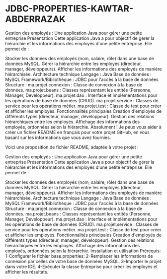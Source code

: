 # JDBC-PROPERTIES-KAWTAR-ABDERRAZAK
 
Gestion des employés : Une application Java pour gérer une petite entreprise
Présentation
Cette application Java a pour objectif de gérer la hiérarchie et les informations des employés d'une petite entreprise. Elle permet de :

Stocker les données des employés (nom, salaire, rôle) dans une base de données MySQL.
Gérer la hiérarchie entre les employés (directeur, manager, développeurs).
Afficher les informations des employés de manière hiérarchisée.
Architecture technique
Langage : Java
Base de données : MySQL
Framework/Bibliothèque : JDBC pour l'accès à la base de données
Structure :
ma.projet.connexion : Classe de connexion à la base de données.
ma.projet.beans : Classes représentant les entités (Personne, Manager, Developpeur).
ma.projet.dao : Interface et implémentations pour les opérations de base de données (CRUD).
ma.projet.service : Classes de service pour les opérations métier.
ma.projet.test : Classe de test pour créer et afficher les employés.
Fonctionnalités principales
Création d'employés de différents types (directeur, manager, développeur).
Gestion des relations hiérarchiques entre les employés.
Affichage des informations des employés, ordonnées selon la hiérarchie.
Absolument ! Je peux vous aider à créer un fichier README en français pour votre projet GitHub, en vous basant sur les informations que vous avez fournies.

Voici une proposition de fichier README, adaptée à votre projet :

Gestion des employés : Une application Java pour gérer une petite entreprise
Présentation
Cette application Java a pour objectif de gérer la hiérarchie et les informations des employés d'une petite entreprise. Elle permet de :

Stocker les données des employés (nom, salaire, rôle) dans une base de données MySQL.
Gérer la hiérarchie entre les employés (directeur, manager, développeurs).
Afficher les informations des employés de manière hiérarchisée.
Architecture technique
Langage : Java
Base de données : MySQL
Framework/Bibliothèque : JDBC pour l'accès à la base de données
Structure :
ma.projet.connexion : Classe de connexion à la base de données.
ma.projet.beans : Classes représentant les entités (Personne, Manager, Developpeur).
ma.projet.dao : Interface et implémentations pour les opérations de base de données (CRUD).
ma.projet.service : Classes de service pour les opérations métier.
ma.projet.test : Classe de test pour créer et afficher les employés.
Fonctionnalités principales
Création d'employés de différents types (directeur, manager, développeur).
Gestion des relations hiérarchiques entre les employés.
Affichage des informations des employés, ordonnées selon la hiérarchie.
Installation et utilisation
Prérequis:
1-Configurer le fichier base.properties:
2-Remplacer les informations de connexion par celles de votre base de données MySQL.
3-Importer le projet dans votre IDE.
4-Exécuter la classe Entreprise pour créer les employés et afficher les résultats.
